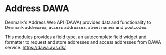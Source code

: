 # Address DAWA

Denmark's Address Web API (DAWA) provides data and functionality to Denmark
addresses, access addresses, street names and postcodes.

This modules provides a field type, an autocomplete field widget and formatter
to request and store addresses and access addresses from DAWA service.
https://dawa.aws.dk/
